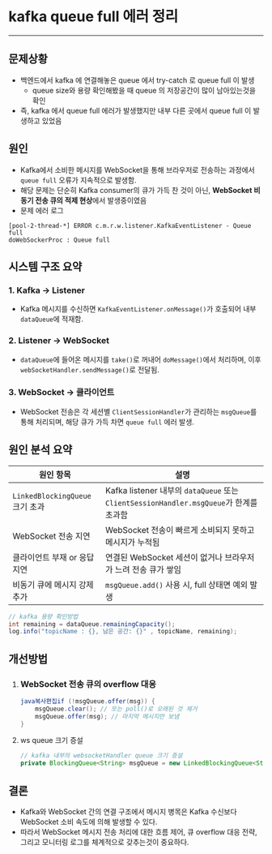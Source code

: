 # kafka queue full 에러 정리

---

>

## 문제상황 

- 백엔드에서 kafka 에 연결해놓은 queue 에서 try-catch 로 queue full 이 발생 
  - queue size와 용량 확인해봤을 때 queue 의 저장공간이 많이 남아있는것을 확인 
- 즉, kafka 에서 queue full 에러가 발생했지만 내부 다른 곳에서 queue full 이 발생하고 있었음 

## 원인 

- Kafka에서 소비한 메시지를 WebSocket을 통해 브라우저로 전송하는 과정에서 `queue full` 오류가 지속적으로 발생함.
- 해당 문제는 단순히 Kafka consumer의 큐가 가득 찬 것이 아닌, **WebSocket 비동기 전송 큐의 적제 현상**에서 발생중이였음
- 문제 에러 로그 

```
[pool-2-thread-*] ERROR c.m.r.w.listener.KafkaEventListener - Queue full
doWebSockerProc : Queue full
```

## 시스템 구조 요약

### 1. Kafka → Listener

- Kafka 메시지를 수신하면 `KafkaEventListener.onMessage()`가 호출되어 내부 `dataQueue`에 적재함.

### 2. Listener → WebSocket

- `dataQueue`에 들어온 메시지를 `take()`로 꺼내어 `doMessage()`에서 처리하며, 이후 `webSocketHandler.sendMessage()`로 전달됨.

### 3. WebSocket → 클라이언트

- WebSocket 전송은 각 세션별 `ClientSessionHandler`가 관리하는 `msgQueue`를 통해 처리되며, 해당 큐가 가득 차면 `queue full` 에러 발생.

## 원인 분석 요약

| 원인 항목                       | 설명                                                         |
| ------------------------------- | ------------------------------------------------------------ |
| `LinkedBlockingQueue` 크기 초과 | Kafka listener 내부의 `dataQueue` 또는 `ClientSessionHandler.msgQueue`가 한계를 초과함 |
| WebSocket 전송 지연             | WebSocket 전송이 빠르게 소비되지 못하고 메시지가 누적됨      |
| 클라이언트 부재 or 응답 지연    | 연결된 WebSocket 세션이 없거나 브라우저가 느려 전송 큐가 쌓임 |
| 비동기 큐에 메시지 강제 추가    | `msgQueue.add()` 사용 시, full 상태면 예외 발생              |

```java
// kafka 용량 확인방법 
int remaining = dataQueue.remainingCapacity();
log.info("topicName : {}, 남은 공간: {}" , topicName, remaining);
```

## 개선방법

1. ###  WebSocket 전송 큐의 overflow 대응

   ```java
   java복사편집if (!msgQueue.offer(msg)) {
       msgQueue.clear(); // 또는 poll()로 오래된 것 제거
       msgQueue.offer(msg); // 마지막 메시지만 보냄
   }
   ```

2. ws queue 크기 증설

   ```java
   // kafka 내부의 websocketHandler queue 크기 증설 
   private BlockingQueue<String> msgQueue = new LinkedBlockingQueue<String>(1024 * 1024);
   ```

## 결론

- Kafka와 WebSocket 간의 연결 구조에서 메시지 병목은 Kafka 수신보다 WebSocket 소비 속도에 의해 발생할 수 있다. 
- 따라서 WebSocket 메시지 전송 처리에 대한 흐름 제어, 큐 overflow 대응 전략, 그리고 모니터링 로그를 체계적으로 갖추는것이 중요하다.


